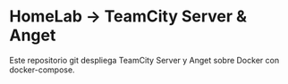 
# HomeLab -> TeamCity Server & Anget

Este repositorio git despliega TeamCity Server y Anget sobre Docker con docker-compose.

